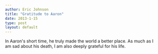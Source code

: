 ```yaml
---
author: Eric Johnson
title: "Gratitude to Aaron"
date: 2013-1-15
type: post
layout: default
---
```

In Aaron's short time, he truly made the world a better place. As much as I am sad about his death, I am also deeply grateful for his life.
